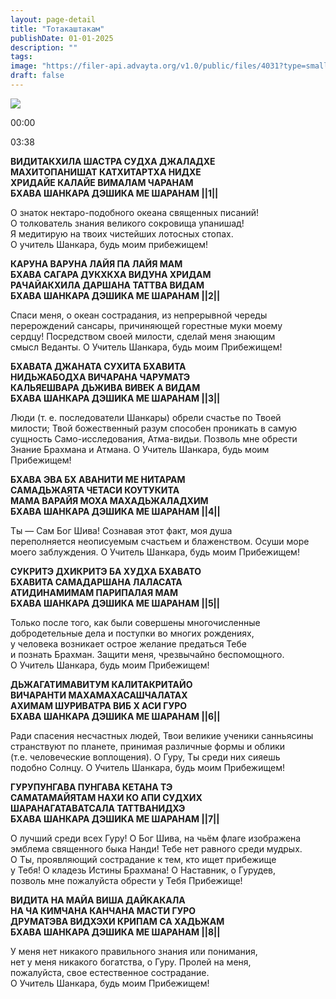 ```yaml
---
layout: page-detail
title: "Тотакаштакам"
publishDate: 01-01-2025
description: ""
tags:
image: "https://filer-api.advayta.org/v1.0/public/files/4031?type=small"
draft: false
---
```


![](https://filer-api.advayta.org/v1.0/public/files/4031?type=medium) 

00:00 

03:38 

**ВИДИТАКХИЛА ШАСТРА СУДХА ДЖАЛАДХЕ**  
 **МАХИТОПАНИШАТ КАТХИТАРТХА НИДХЕ**  
 **ХРИДАЙЕ КАЛАЙЕ ВИМАЛАМ ЧАРАНАМ**  
 **БХАВА ШАНКАРА ДЭШИКА МЕ ШАРАНАМ ||1||**  
  
 О знаток нектаро-подобного океана священных писаний!  
 О толкователь знания великого сокровища упанишад!  
 Я медитирую на твоих чистейших лотосных стопах.  
 О учитель Шанкара, будь моим прибежищем!  
  
**КАРУНА ВАРУНА ЛАЙЯ ПА ЛАЙЯ МАМ**  
 **БХАВА САГАРА ДУКХКХА ВИДУНА ХРИДАМ**  
 **РАЧАЙАКХИЛА ДАРШАНА ТАТТВА ВИДАМ**  
 **БХАВА ШАНКАРА ДЭШИКА МЕ ШАРАНАМ ||2||**  
  
 Спаси меня, о океан сострадания, из непрерывной череды  
 перерождений сансары, причиняющей горестные муки моему  
 сердцу! Посредством своей милости, сделай меня знающим  
 смысл Веданты. O Учитель Шанкара, будь моим Прибежищем!  
  
**БХАВАТА ДЖАНАТА СУХИТА БХАВИТА**  
 **НИДЬЖАБОДХА ВИЧАРАНА ЧАРУМАТЭ**  
 **КАЛЬЯЕШВАРА ДЬЖИВА ВИВЕК А ВИДАМ**  
 **БХАВА ШАНКАРА ДЭШИКА МЕ ШАРАНАМ ||3||**  
  
 Люди (т. е. последователи Шанкары) обрели счастье по Твоей  
 милости; Твой божественный разум способен проникать в самую  
 сущность Само-исследования, Атма-видьи. Позволь мне обрести  
 Знание Брахмана и Атмана. O Учитель Шанкара, будь моим  
 Прибежищем!  
  
**БХАВА ЭВА БХ АВАНИТИ МЕ НИТАРАМ**  
 **САМАДЬЖАЯТА ЧЕТАСИ КОУТУКИТА**  
 **МАМА ВАРАЙЯ МОХА МАХАДЬЖАЛАДХИМ**  
 **БХАВА ШАНКАРА ДЭШИКА МЕ ШАРАНАМ ||4||**  
  
 Ты — Сам Бог Шива! Сознавая этот факт, моя душа  
 переполняется неописуемым счастьем и блаженством. Осуши море  
 моего заблуждения. O Учитель Шанкара, будь моим Прибежищем!  
  
**СУКРИТЭ ДХИКРИТЭ БА ХУДХА БХАВАТО**  
 **БХАВИТА САМАДАРШАНА ЛАЛАСАТА**  
 **АТИДИНАМИМАМ ПАРИПАЛАЯ МАМ**  
 **БХАВА ШАНКАРА ДЭШИКА МЕ ШАРАНАМ ||5||**  
  
 Только после того, как были совершены многочисленные  
 добродетельные дела и поступки во многих рождениях,  
 у человека возникает острое желание предаться Тебе  
 и познать Брахман. Защити меня, чрезвычайно беспомощного.  
 O Учитель Шанкара, будь моим Прибежищем!  
  
**ДЬЖАГАТИМАВИТУМ КАЛИТАКРИТАЙО**  
 **ВИЧАРАНТИ МАХАМАХАСАШЧАЛАТАХ**  
 **АХИМАМ ШУРИВАТРА ВИБ Х АСИ ГУРО**  
 **БХАВА ШАНКАРА ДЭШИКА МЕ ШАРАНАМ ||6||**  
  
 Ради спасения несчастных людей, Твои великие ученики санньясины  
 странствуют по планете, принимая различные формы и облики  
 (т.е. человеческие воплощения). O Гуру, Ты среди них сияешь  
 подобно Солнцу. O Учитель Шанкара, будь моим Прибежищем!  
  
**ГУРУПУНГАВА ПУНГАВА КЕТАНА ТЭ**  
 **САМАТАМАЙЯТАМ НАХИ КО АПИ СУДХИХ**  
 **ШАРАНАГАТАВАТСАЛА ТАТТВАНИДХЭ**  
 **БХАВА ШАНКАРА ДЭШИКА МЕ ШАРАНАМ ||7||**  
  
 O лучший среди всех Гуру! О Бог Шива, на чьём флаге изображена  
 эмблема священного быка Нанди! Тебе нет равного среди мудрых.  
 О Ты, проявляющий сострадание к тем, кто ищет прибежище  
 у Тебя! О кладезь Истины Брахмана! O Наставник, о Гурудев,  
 позволь мне пожалуйста обрести у Тебя Прибежище!  
  
**ВИДИТА НА МАЙА ВИША ДАЙКАКАЛА**  
 **НА ЧА КИМЧАНА КАНЧАНА МАСТИ ГУРО**  
 **ДРУМАТЭВА ВИДХЭХИ КРИПАМ СА ХАДЬЖАМ**  
 **БХАВА ШАНКАРА ДЭШИКА МЕ ШАРАНАМ ||8||**  
  
 У меня нет никакого правильного знания или понимания,  
 нет у меня никакого богатства, о Гуру. Пролей на меня,  
 пожалуйста, свое естественное сострадание.  
 O Учитель Шанкара, будь моим Прибежищем!
  
  
